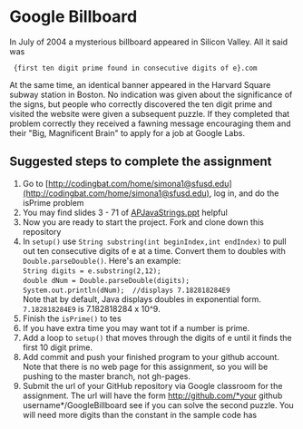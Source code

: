 Google Billboard
==================
In July of 2004 a mysterious billboard appeared in Silicon Valley. All it said was  

     {first ten digit prime found in consecutive digits of e}.com

At the same time, an identical banner appeared in the Harvard Square subway station in Boston. No indication was given about the significance of the signs, but people who correctly discovered the ten digit prime and visited the website were given a subsequent puzzle. If they completed that problem correctly they received a fawning message encouraging them and their "Big, Magnificent Brain" to apply for a job at Google Labs.

Suggested steps to complete the assignment
------------------------------------------
1. Go to [http://codingbat.com/home/simona1@sfusd.edu](http://codingbat.com/home/simona1@sfusd.edu), log in, and do the isPrime problem
2. You may find slides 3 - 71 of [APJavaStrings.ppt](https://drive.google.com/open?id=0Bz2ZkT6qWPYTZVRtR1JtVFZlaTA) helpful
3. Now you are ready to start the project. Fork and clone down this repository
3. In `setup()` use `String substring(int beginIndex,int endIndex)` to pull out ten consecutive digits of e at a time. Convert them to doubles with `Double.parseDouble()`. Here's an example:  
     `String digits = e.substring(2,12);`   
     `double dNum = Double.parseDouble(digits);`   
     `System.out.println(dNum);  //displays 7.182818284E9`  
Note that by default, Java displays doubles in exponential form. `7.182818284E9` is 7.182818284 x 10^9.
5. Finish the  `isPrime()`  to tes
9. If you have extra time you may want tot if a number is prime.
6. Add a loop to `setup()` that moves through the digits of e until it finds the first 10 digit prime.
7. Add commit and push your finished program to your github account. Note that there is no web page for this assignment, so you will be pushing to the master branch, not gh-pages. 
8. Submit the url of your GitHub repository via Google classroom for the assignment. The url will have the form http://github.com/*your github username*/GoogleBillboard see if you can solve the second puzzle. You will need more digits than the constant in the sample code has
